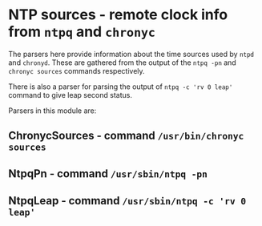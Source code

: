 NTP sources - remote clock info from ``ntpq`` and ``chronyc``
=============================================================

The parsers here provide information about the time sources used by
``ntpd`` and ``chronyd``.  These are gathered from the output of the
``ntpq -pn`` and ``chronyc sources`` commands respectively.

There is also a parser for parsing the output of ``ntpq -c 'rv 0 leap'``
command to give leap second status.

Parsers in this module are:

ChronycSources - command ``/usr/bin/chronyc sources``
-----------------------------------------------------

NtpqPn - command ``/usr/sbin/ntpq -pn``
---------------------------------------

NtpqLeap - command ``/usr/sbin/ntpq -c 'rv 0 leap'``
----------------------------------------------------